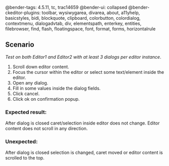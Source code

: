 @bender-tags: 4.5.11, tc, trac14659
@bender-ui: collapsed
@bender-ckeditor-plugins: toolbar, wysiwygarea, divarea, about, a11yhelp, basicstyles, bidi, blockquote, clipboard, colorbutton, colordialog, contextmenu, dialogadvtab, div, elementspath, enterkey, entities, filebrowser, find, flash, floatingspace, font, format, forms, horizontalrule

## Scenario

_Test on both Editor1 and Editor2 with at least 3 dialogs per editor instance_.

1. Scroll down editor content.
1. Focus the cursor within the editor or select some text/element inside the editor.
1. Open any dialog.
1. Fill in some values inside the dialog fields.
1. Click cancel.
1. Click ok on confirmation popup.

### Expected result:

After dialog is closed caret/selection inside editor does not change.
Editor content does not scroll in any direction.

### Unexpected:

After dialog is closed selection is changed, caret moved or editor content is scrolled to the top.
